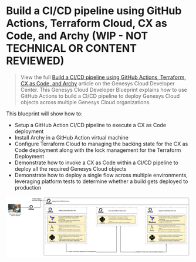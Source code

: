 # Build a CI/CD pipeline using GitHub Actions, Terraform Cloud, CX as Code, and Archy (WIP - NOT TECHNICAL OR CONTENT REVIEWED)

> View the full [Build a CI/CD pipeline using GitHub Actions, Terraform, CX as Code, and Archy](https://developer.mypurecloud.com/blueprints/) article on the Genesys Cloud Developer Center. This Genesys Cloud Developer Blueprint explains how to use GitHub Actions to build a CI/CD pipeline to deploy Genesys Cloud objects across multiple Genesys Cloud organizations.  

This blueprint will show how to:

* Setup a GitHub Action CI/CD pipeline to execute a CX as Code deployment
* Install Archy in a GitHub Action virtual machine
* Configure Terraform Cloud to managing the backing state for the CX as Code deployment along with the lock management for the Terraform Deployment
* Demonstrate how to invoke a CX as Code within a CI/CD pipeline to deploy all the required Genesys Cloud objects
* Demonstrate how to deploy a single flow across multiple environments, leveraging platform tests to determine whether a build gets deployed to production

![Build a CI/CD pipeline using GitHub Actions, Terraform Cloud, CX as Code, and Archy](blueprint/images/GitHubCICDPipelineNoNumbers.png "Build a CI/CD pipeline using GitHub Actions, Terraform, CX as Code, and Archy")